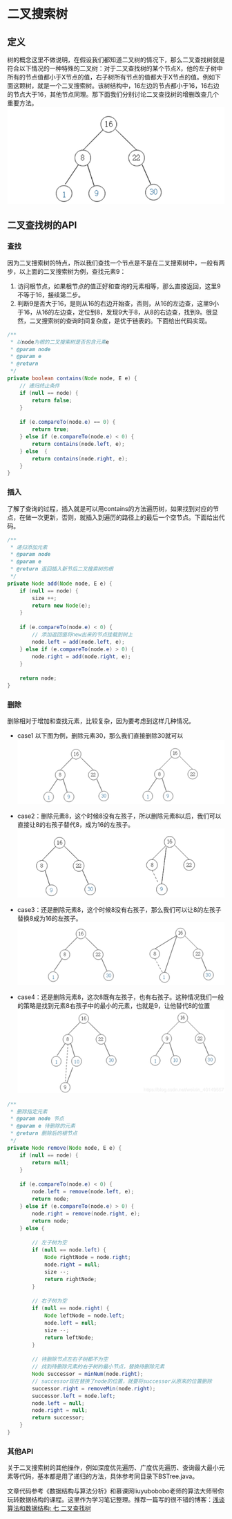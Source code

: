 # 二叉搜索树
## 定义
树的概念这里不做说明，在假设我们都知道二叉树的情况下，那么二叉查找树就是符合以下情况的一种特殊的二叉树：对于二叉查找树的某个节点X，他的左子树中所有的节点值都小于X节点的值，右子树所有节点的值都大于X节点的值。例如下面这颗树，就是一个二叉搜索树。该树结构中，16左边的节点都小于16，16右边的节点大于16，其他节点同理。那下面我们分别讨论二叉查找树的增删改查几个重要方法。
![右旋转](二叉查找树.png)

## 二叉查找树的API
### 查找
因为二叉搜索树的特点，所以我们查找一个节点是不是在二叉搜索树中，一般有两步，以上面的二叉搜索树为例，查找元素9：
1. 访问根节点，如果根节点的值正好和查询的元素相等，那么直接返回，这里9不等于16，接续第二步。
2. 判断9是否大于16，是则从16的右边开始查，否则，从16的左边查，这里9小于16，从16的左边查，定位到8，发现9大于8，从8的右边查，找到9。很显然，二叉搜索树的查询时间复杂度，是优于链表的。下面给出代码实现。
```java
/**
 * 以node为根的二叉搜索树是否包含元素e
 * @param node
 * @param e
 * @return
 */
private boolean contains(Node node, E e) {
    // 递归终止条件
    if (null == node) {
        return false;
    }

    if (e.compareTo(node.e) == 0) {
        return true;
    } else if (e.compareTo(node.e) < 0) {
        return contains(node.left, e);
    } else  {
        return contains(node.right, e);
    }
}
```

### 插入
了解了查询的过程，插入就是可以用contains的方法遍历树，如果找到对应的节点，在做一次更新，否则，就插入到遍历的路径上的最后一个空节点。下面给出代码。

```java
/**
 * 递归添加元素
 * @param node
 * @param e
 * @return 返回插入新节后二叉搜索树的根
 */
private Node add(Node node, E e) {
    if (null == node) {
        size ++;
        return new Node(e);
    }

    if (e.compareTo(node.e) < 0) {
        // 添加返回值将new出来的节点挂载到树上
        node.left = add(node.left, e);
    } else if (e.compareTo(node.e) > 0) {
        node.right = add(node.right, e);
    }

    return node;
}
```

### 删除
删除相对于增加和查找元素，比较复杂，因为要考虑到这样几种情况。
+ case1 以下图为例，删除元素30，那么我们直接删除30就可以
![右旋转](删除case1.png)

+ case2：删除元素8，这个时候8没有左孩子，所以删除元素8以后，我们可以直接让8的右孩子替代8，成为16的左孩子。
![右旋转](删除case2.png)

+ case3：还是删除元素8，这个时候8没有右孩子，那么我们可以让8的左孩子替换8成为16的左孩子。
![右旋转](删除case3.png)

+ case4：还是删除元素8，这次8既有左孩子，也有右孩子。这种情况我们一般的策略是找到元素8右孩子中的最小的元素，也就是9，让他替代8的位置
![右旋转](删除case4.png)

```java
/**
 * 删除指定元素
 * @param node 节点
 * @param e 待删除的元素
 * @return 删除后的根节点
 */
private Node remove(Node node, E e) {
    if (null == node) {
        return null;
    }

    if (e.compareTo(node.e) < 0) {
        node.left = remove(node.left, e);
        return node;
    } else if (e.compareTo(node.e) > 0) {
        node.right = remove(node.right, e);
        return node;
    } else {

        // 左子树为空
        if (null == node.left) {
            Node rightNode = node.right;
            node.right = null;
            size --;
            return rightNode;
        }

        // 右子树为空
        if (null == node.right) {
            Node leftNode = node.left;
            node.left = null;
            size --;
            return leftNode;
        }

        // 待删除节点左右子树都不为空
        // 找到待删除元素的右子树的最小节点，替换待删除元素
        Node successor = minNum(node.right);
        // successor现在替换了node的位置，就要将successor从原来的位置删除
        successor.right = removeMin(node.right);
        successor.left = node.left;
        node.left = null;
        node.right = null;
        return successor;
    }
}
```
### 其他API
关于二叉搜索树的其他操作，例如深度优先遍历、广度优先遍历、查询最大最小元素等代码，基本都是用了递归的方法，具体参考同目录下BSTree.java。

文章代码参考《数据结构与算法分析》和慕课网liuyubobobo老师的算法大师带你玩转数据结构的课程。这里作为学习笔记整理。推荐一篇写的很不错的博客：[浅谈算法和数据结构: 七 二叉查找树](https://www.cnblogs.com/yangecnu/p/Introduce-Binary-Search-Tree.html)